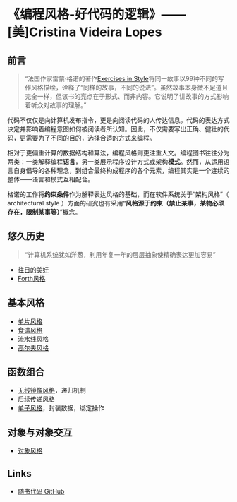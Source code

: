 # 《编程风格-好代码的逻辑》—— [美]Cristina Videira Lopes

## 前言

> “法国作家雷蒙·格诺的著作[Exercises in Style](https://en.wikipedia.org/wiki/Exercises_in_Style)将同一故事以99种不同的写作风格描绘，诠释了“同样的故事，不同的说法”。虽然故事本身微不足道且完全一样，但该书的亮点在于形式、而非内容。它说明了讲故事的方式影响着听众对故事的理解。”

代码不仅仅是向计算机发布指令，更是向阅读代码的人传达信息。代码的表达方式决定并影响着编程意图如何被阅读者所认知。因此，不仅需要写出正确、健壮的代码，更需要为了不同的目的，选择合适的方式来编程。

相对于更偏重计算的数据结构和算法，编程风格则更注重人文。编程图书往往分为两类：一类解释编程**语言**，另一类展示程序设计方式或架构**模式**。然而，从运用语言自身倡导的各种理念，到组合最终构成程序的各个元素，编程其实是一个连续的整体——语言和模式互相配合。

格诺的工作将**约束条件**作为解释表达风格的基础，而在软件系统关于“架构风格”（ architectural style ）方面的研究也有采用“**风格源于约束（禁止某事，某物必须存在，限制某事等）**”概念。

## 悠久历史

> “计算机系统犹如洋葱，利用年复一年的层层抽象使精确表达更加容易”

- [往日的美好](./011-good-old-times/README.md)
- [Forth风格](./012-go-forth/README.md)

## 基本风格

- [单片风格](./021-monolith/README.md)
- [食谱风格](./022-cookbook/README.md)
- [流水线风格](./023-pipeline/README.md)
- [高尔夫风格](./024-code-golf/README.md)

## 函数组合

- [无线镜像风格](./031-infinite-mirror/README.md)，递归机制
- [后续传递风格](./032-kick-forward/README.md)
- [单子风格](./033-all-in-one/README.md)，封装数据，绑定操作

## 对象与对象交互

- [对象风格](./041-object-orient/README.md)

## Links

- [随书代码 GitHub](https://github.com/crista/exercises-in-programming-style)

